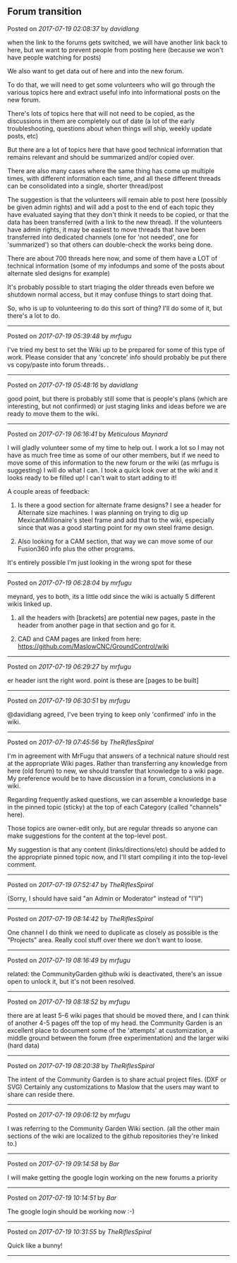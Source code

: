 ## Forum transition
Posted on *2017-07-19 02:08:37* by *davidlang*

when the link to the forums gets switched, we will have another link back to here, but we want to prevent people from posting here (because we won't have people watching for posts)

We also want to get data out of here and into the new forum.

To do that, we will need to get some volunteers who will go through the various topics here and extract useful info into informational posts on the new forum.

There's lots of topics here that will not need to be copied, as the discussions in them  are completely out of date (a lot of the early troubleshooting, questions about when things will ship, weekly update posts, etc)

But there are a lot of topics here that have good technical information that remains relevant and should be summarized and/or copied over.

There are also many cases where the same thing has come up multiple times, with different information each time, and all these different threads can be consolidated into a single, shorter thread/post

The suggestion is that the volunteers will remain able to post here (possibly be given admin rights) and will add a post to  the end of each topic they have evaluated saying that they don't think it needs to be copied, or that the data has been transferred (with a link to the new thread). If the volunteers have admin rights, it may be easiest to move threads that have been transferred into dedicated channels (one for 'not needed', one for 'summarized') so that others can double-check the works being done.

There are about 700 threads here now, and some of them have a LOT of technical information (some of my infodumps and some of the posts about alternate sled designs for example)

It's probably possible to start triaging the older threads even before we shutdown normal access, but it may confuse things to start doing that.

So, who is up to volunteering to do this sort of thing? I'll do some of it, but there's a lot to do.

---

Posted on *2017-07-19 05:39:48* by *mrfugu*

I've tried my best to set the Wiki up to be prepared for some of this type of work. Please consider that any 'concrete' info should probably be put there vs copy/paste into forum threads. .

---

Posted on *2017-07-19 05:48:16* by *davidlang*

good point, but there is probably still some that is people's plans (which are interesting, but not confirmed) or just staging links and ideas before we are ready to move them to the wiki.

---

Posted on *2017-07-19 06:16:41* by *Meticulous Maynard*

I will gladly volunteer some of my time to help out. I work a lot so I may not have as much free time as some of our other members, but if we need to move some of this information to the new forum or the wiki (as mrfugu is suggesting) I will do what I can. I took a quick look over at the wiki and it looks ready to be filled up! I can't wait to start adding to it!

A couple areas of feedback:
1) Is there a good section for alternate frame designs? I see a header for Alternate size machines. I was planning on trying to dig up MexicanMillionaire's steel frame and add that to the wiki, especially since that was a good starting point for my own steel frame design.

2) Also looking for a CAM section, that way we can move some of our Fusion360 info plus the other programs.

It's entirely possible I'm just looking in the wrong spot for these

---

Posted on *2017-07-19 06:28:04* by *mrfugu*

meynard, yes to both, its a little odd since the wiki is actually 5 different wikis linked up. 

1) all the headers with [brackets] are potential new pages, paste in the header from another page in that section and go for it.  

2) CAD and CAM pages are linked from here: https://github.com/MaslowCNC/GroundControl/wiki

---

Posted on *2017-07-19 06:29:27* by *mrfugu*

er header isnt the right word. point is  these are [pages to be built]

---

Posted on *2017-07-19 06:30:51* by *mrfugu*

@davidlang agreed, I've been trying to keep only 'confirmed' info in the wiki.

---

Posted on *2017-07-19 07:45:56* by *TheRiflesSpiral*

I'm in agreement with MrFugu that answers of a technical nature should rest at the appropriate Wiki pages. Rather than transferring any knowledge from here (old forum) to new, we should transfer that knowledge to a wiki page. My preference would be to have discussion in a forum, conclusions in a wiki.

Regarding frequently asked questions, we can assemble a knowledge base in the pinned topic (sticky) at the top of each Category (called "channels" here).

Those topics are owner-edit only, but are regular threads so anyone can make suggestions for the content at the top-level post.

My suggestion is that any content (links/directions/etc) should be added to the appropriate pinned topic now, and I'll start compiling it into the top-level comment.

---

Posted on *2017-07-19 07:52:47* by *TheRiflesSpiral*

(Sorry, I should have said "an Admin or Moderator" instead of "I'll")

---

Posted on *2017-07-19 08:14:42* by *TheRiflesSpiral*

One channel I do think we need to duplicate as closely as possible is the "Projects" area. Really cool stuff over there we don't want to loose.

---

Posted on *2017-07-19 08:16:49* by *mrfugu*

related: the CommunityGarden github wiki is deactivated, there's an issue open to unlock it, but it's not been resolved.

---

Posted on *2017-07-19 08:18:52* by *mrfugu*

there are at least 5-6 wiki pages that should be moved there, and I can think of another 4-5 pages off the top of my head. the Community Garden is an excellent place to document some of the 'attempts' at customization, a middle ground between the forum (free experimentation) and the larger wiki (hard data)

---

Posted on *2017-07-19 08:20:38* by *TheRiflesSpiral*

The intent of the Community Garden is to share actual project files. (DXF or SVG) Certainly any customizations to Maslow that the users may want to share can reside there.

---

Posted on *2017-07-19 09:06:12* by *mrfugu*

I was referring to the Community Garden Wiki section. (all the other main sections of the wiki are localized to the github repositories they're linked  to.)

---

Posted on *2017-07-19 09:14:58* by *Bar*

I will make getting the google login working on the new forums a priority

---

Posted on *2017-07-19 10:14:51* by *Bar*

The google login should be working now :-)

---

Posted on *2017-07-19 10:31:55* by *TheRiflesSpiral*

Quick like a bunny!

---

